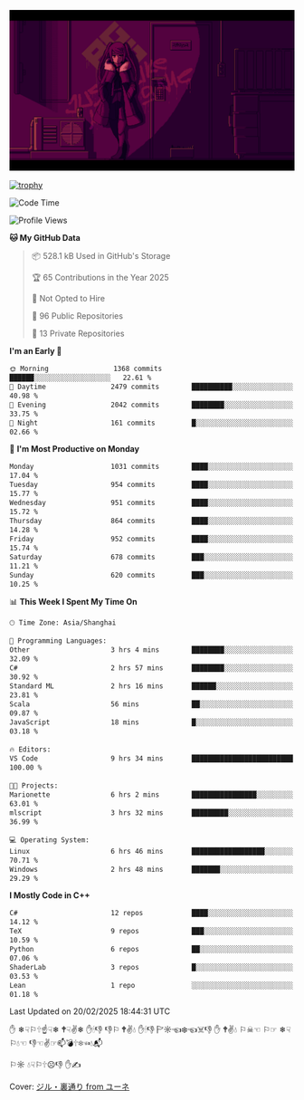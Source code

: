 ![](imgs/main.png)

[![trophy](https://github-profile-trophy.vercel.app/?username=NeilKleistGao&theme=dracula)](https://github.com/ryo-ma/github-profile-trophy)

<!--START_SECTION:waka-->
![Code Time](http://img.shields.io/badge/Code%20Time-1%2C641%20hrs%2017%20mins-blue)

![Profile Views](http://img.shields.io/badge/Profile%20Views-0-blue)

**🐱 My GitHub Data** 

> 📦 528.1 kB Used in GitHub's Storage 
 > 
> 🏆 65 Contributions in the Year 2025
 > 
> 🚫 Not Opted to Hire
 > 
> 📜 96 Public Repositories 
 > 
> 🔑 13 Private Repositories 
 > 
**I'm an Early 🐤** 

```text
🌞 Morning                1368 commits        ██████░░░░░░░░░░░░░░░░░░░   22.61 % 
🌆 Daytime                2479 commits        ██████████░░░░░░░░░░░░░░░   40.98 % 
🌃 Evening                2042 commits        ████████░░░░░░░░░░░░░░░░░   33.75 % 
🌙 Night                  161 commits         █░░░░░░░░░░░░░░░░░░░░░░░░   02.66 % 
```
📅 **I'm Most Productive on Monday** 

```text
Monday                   1031 commits        ████░░░░░░░░░░░░░░░░░░░░░   17.04 % 
Tuesday                  954 commits         ████░░░░░░░░░░░░░░░░░░░░░   15.77 % 
Wednesday                951 commits         ████░░░░░░░░░░░░░░░░░░░░░   15.72 % 
Thursday                 864 commits         ████░░░░░░░░░░░░░░░░░░░░░   14.28 % 
Friday                   952 commits         ████░░░░░░░░░░░░░░░░░░░░░   15.74 % 
Saturday                 678 commits         ███░░░░░░░░░░░░░░░░░░░░░░   11.21 % 
Sunday                   620 commits         ███░░░░░░░░░░░░░░░░░░░░░░   10.25 % 
```


📊 **This Week I Spent My Time On** 

```text
🕑︎ Time Zone: Asia/Shanghai

💬 Programming Languages: 
Other                    3 hrs 4 mins        ████████░░░░░░░░░░░░░░░░░   32.09 % 
C#                       2 hrs 57 mins       ████████░░░░░░░░░░░░░░░░░   30.92 % 
Standard ML              2 hrs 16 mins       ██████░░░░░░░░░░░░░░░░░░░   23.81 % 
Scala                    56 mins             ██░░░░░░░░░░░░░░░░░░░░░░░   09.87 % 
JavaScript               18 mins             █░░░░░░░░░░░░░░░░░░░░░░░░   03.18 % 

🔥 Editors: 
VS Code                  9 hrs 34 mins       █████████████████████████   100.00 % 

🐱‍💻 Projects: 
Marionette               6 hrs 2 mins        ████████████████░░░░░░░░░   63.01 % 
mlscript                 3 hrs 32 mins       █████████░░░░░░░░░░░░░░░░   36.99 % 

💻 Operating System: 
Linux                    6 hrs 46 mins       ██████████████████░░░░░░░   70.71 % 
Windows                  2 hrs 48 mins       ███████░░░░░░░░░░░░░░░░░░   29.29 % 
```

**I Mostly Code in C++** 

```text
C#                       12 repos            ████░░░░░░░░░░░░░░░░░░░░░   14.12 % 
TeX                      9 repos             ███░░░░░░░░░░░░░░░░░░░░░░   10.59 % 
Python                   6 repos             ██░░░░░░░░░░░░░░░░░░░░░░░   07.06 % 
ShaderLab                3 repos             █░░░░░░░░░░░░░░░░░░░░░░░░   03.53 % 
Lean                     1 repo              ░░░░░░░░░░░░░░░░░░░░░░░░░   01.18 % 
```




 Last Updated on 20/02/2025 18:44:31 UTC
<!--END_SECTION:waka-->

✋ ❄☟⚐🕆☝☟❄ 🕈☟✌❄ ✋🕯👎 👎⚐ 🕈✌💧 ✋🕯👎 🏱☼☜❄☜☠👎 ✋ 🕈✌💧 ⚐☠☜ ⚐☞ ❄☟⚐💧☜ 👎☜✌☞📫💣🕆❄☜💧📬

⚐☼ 💧☟⚐🕆☹👎 ✋✍

Cover: [ジル・裏通り from ユーネ](https://www.pixiv.net/artworks/62127066)
